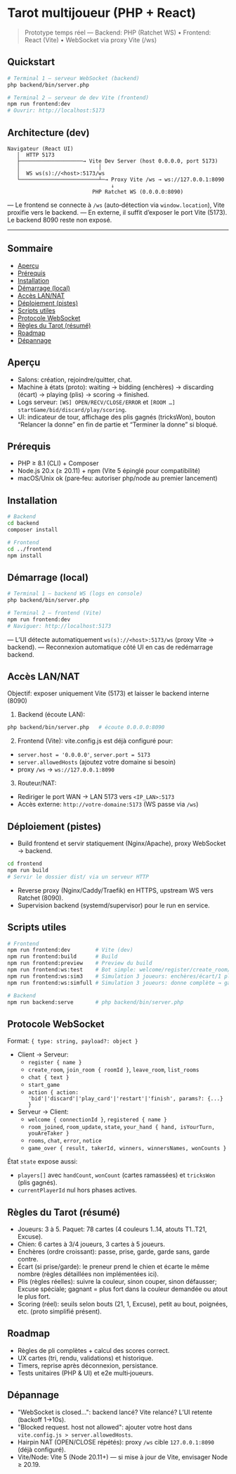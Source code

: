 # Tarot multijoueur (PHP + React)

> Prototype temps réel — Backend: PHP (Ratchet WS) • Frontend: React (Vite) • WebSocket via proxy Vite (/ws)

## Quickstart

```bash
# Terminal 1 — serveur WebSocket (backend)
php backend/bin/server.php

# Terminal 2 — serveur de dev Vite (frontend)
npm run frontend:dev
# Ouvrir: http://localhost:5173
```

## Architecture (dev)

```
Navigateur (React UI)
   │  HTTP 5173
   ├────────────────────→ Vite Dev Server (host 0.0.0.0, port 5173)
   │                         │
   │  WS ws(s)://<host>:5173/ws
   └─────────────────────────┴─→ Proxy Vite /ws → ws://127.0.0.1:8090
                                 ↓
                           PHP Ratchet WS (0.0.0.0:8090)
```

— Le frontend se connecte à `/ws` (auto‑détection via `window.location`), Vite proxifie vers le backend.
— En externe, il suffit d’exposer le port Vite (5173). Le backend 8090 reste non exposé.

---

## Sommaire
- [Aperçu](#aperçu)
- [Prérequis](#prérequis)
- [Installation](#installation)
- [Démarrage (local)](#démarrage-local)
- [Accès LAN/NAT](#accès-lannat)
- [Déploiement (pistes)](#déploiement-pistes)
- [Scripts utiles](#scripts-utiles)
- [Protocole WebSocket](#protocole-websocket)
- [Règles du Tarot (résumé)](#règles-du-tarot-résumé)
- [Roadmap](#roadmap)
- [Dépannage](#dépannage)

## Aperçu
- Salons: création, rejoindre/quitter, chat.
- Machine à états (proto): waiting → bidding (enchères) → discarding (écart) → playing (plis) → scoring → finished.
- Logs serveur: `[WS] OPEN/RECV/CLOSE/ERROR` et `[ROOM …] startGame/bid/discard/play/scoring`.
- UI: indicateur de tour, affichage des plis gagnés (tricksWon), bouton “Relancer la donne” en fin de partie et “Terminer la donne” si bloqué.

## Prérequis
- PHP ≥ 8.1 (CLI) + Composer
- Node.js 20.x (≥ 20.11) + npm (Vite 5 épinglé pour compatibilité)
- macOS/Unix ok (pare‑feu: autoriser php/node au premier lancement)

## Installation
```bash
# Backend
cd backend
composer install

# Frontend
cd ../frontend
npm install
```

## Démarrage (local)
```bash
# Terminal 1 — backend WS (logs en console)
php backend/bin/server.php

# Terminal 2 — frontend (Vite)
npm run frontend:dev
# Naviguer: http://localhost:5173
```
— L’UI détecte automatiquement `ws(s)://<host>:5173/ws` (proxy Vite → backend).
— Reconnexion automatique côté UI en cas de redémarrage backend.

## Accès LAN/NAT
Objectif: exposer uniquement Vite (5173) et laisser le backend interne (8090)

1) Backend (écoute LAN):
```bash
php backend/bin/server.php   # écoute 0.0.0.0:8090
```
2) Frontend (Vite): vite.config.js est déjà configuré pour:
- `server.host = '0.0.0.0'`, `server.port = 5173`
- `server.allowedHosts` (ajoutez votre domaine si besoin)
- proxy `/ws` → `ws://127.0.0.1:8090`

3) Routeur/NAT:
- Rediriger le port WAN → LAN 5173 vers `<IP_LAN>:5173`
- Accès externe: `http://votre-domaine:5173` (WS passe via `/ws`)

## Déploiement (pistes)
- Build frontend et servir statiquement (Nginx/Apache), proxy WebSocket → backend.
```bash
cd frontend
npm run build
# Servir le dossier dist/ via un serveur HTTP
```
- Reverse proxy (Nginx/Caddy/Traefik) en HTTPS, upstream WS vers Ratchet (8090).
- Supervision backend (systemd/supervisor) pour le run en service.

## Scripts utiles
```bash
# Frontend
npm run frontend:dev        # Vite (dev)
npm run frontend:build      # Build
npm run frontend:preview    # Preview du build
npm run frontend:ws:test    # Bot simple: welcome/register/create_room/chat/rooms
npm run frontend:ws:sim3    # Simulation 3 joueurs: enchères/écart/1 pli
npm run frontend:ws:simfull # Simulation 3 joueurs: donne complète → game_over

# Backend
npm run backend:serve       # php backend/bin/server.php
```

## Protocole WebSocket
Format: `{ type: string, payload?: object }`
- Client → Serveur:
  - `register { name }`
  - `create_room`, `join_room { roomId }`, `leave_room`, `list_rooms`
  - `chat { text }`
  - `start_game`
  - `action { action: 'bid'|'discard'|'play_card'|'restart'|'finish', params?: {...} }`
- Serveur → Client:
  - `welcome { connectionId }`, `registered { name }`
  - `room_joined`, `room_update`, `state`, `your_hand { hand, isYourTurn, youAreTaker }`
  - `rooms`, `chat`, `error`, `notice`
  - `game_over { result, takerId, winners, winnersNames, wonCounts }`

État `state` expose aussi:
- `players[]` avec `handCount`, `wonCount` (cartes ramassées) et `tricksWon` (plis gagnés).
- `currentPlayerId` nul hors phases actives.

## Règles du Tarot (résumé)
- Joueurs: 3 à 5. Paquet: 78 cartes (4 couleurs 1..14, atouts T1..T21, Excuse).
- Chien: 6 cartes à 3/4 joueurs, 3 cartes à 5 joueurs.
- Enchères (ordre croissant): passe, prise, garde, garde sans, garde contre.
- Écart (si prise/garde): le preneur prend le chien et écarte le même nombre (règles détaillées non implémentées ici).
- Plis (règles réelles): suivre la couleur, sinon couper, sinon défausser; Excuse spéciale; gagnant = plus fort dans la couleur demandée ou atout le plus fort.
- Scoring (réel): seuils selon bouts (21, 1, Excuse), petit au bout, poignées, etc. (proto simplifié présent).

## Roadmap
- Règles de pli complètes + calcul des scores correct.
- UX cartes (tri, rendu, validations) et historique.
- Timers, reprise après déconnexion, persistance.
- Tests unitaires (PHP & UI) et e2e multi‑joueurs.

## Dépannage
- "WebSocket is closed…": backend lancé? Vite relancé? L’UI retente (backoff 1→10s).
- "Blocked request. host not allowed": ajouter votre host dans `vite.config.js > server.allowedHosts`.
- Hairpin NAT (OPEN/CLOSE répétés): proxy `/ws` cible `127.0.0.1:8090` (déjà configuré).
- Vite/Node: Vite 5 (Node 20.11+) — si mise à jour de Vite, envisager Node ≥ 20.19.
